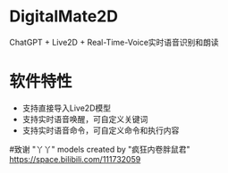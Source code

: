# DigitalMate2D
ChatGPT + Live2D + Real-Time-Voice实时语音识别和朗读

# 软件特性
* 支持直接导入Live2D模型
* 支持实时语音唤醒，可自定义关键词
* 支持实时语音命令，可自定义命令和执行内容


#致谢
"丫丫" models created by "疯狂内卷胖鼠君" https://space.bilibili.com/111732059

